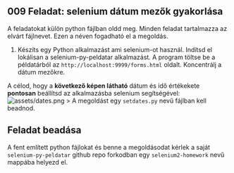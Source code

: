 ## 009 Feladat: selenium dátum mezők gyakorlása

A feladatokat külön python fájlban oldd meg. Minden feladat tartalmazza az elvárt fájlnevet. Ezen a néven fogadható el a megoldás.

1) Készíts egy Python alkalmazást ami selenium-ot használ. Indítsd el lokálisan a selenium-py-peldatar alkalmazást. A program töltse be a példatárból az `http://localhost:9999/forms.html` oldalt. Koncentrálj a dátum mezőkre. 

A célod, hogy a **következő képen látható** dátum és idő értékekete **pontosan** beállítsd az alkalmazásba selenium segítségével:
![assets/dates.png](assets/dates.png)
    > A megoldást egy `setdates.py` nevű fájlban kell beadnod.

## Feladat beadása
A fent említett python fájlokat és benne a megoldásodat kérlek a saját `selenium-py-peldatar` github repo forkodban egy `selenium2-homework` nevű mappába helyezd el.
